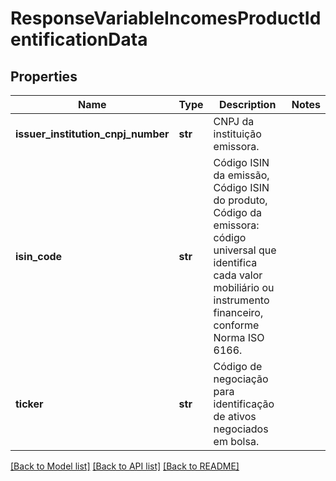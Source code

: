 # ResponseVariableIncomesProductIdentificationData

## Properties
Name | Type | Description | Notes
------------ | ------------- | ------------- | -------------
**issuer_institution_cnpj_number** | **str** | CNPJ da instituição emissora. | 
**isin_code** | **str** | Código ISIN da emissão, Código ISIN do produto, Código da emissora: código universal que identifica cada valor mobiliário ou instrumento financeiro, conforme Norma ISO 6166.  | 
**ticker** | **str** | Código de negociação para identificação de ativos negociados em bolsa. | 

[[Back to Model list]](../README.md#documentation-for-models) [[Back to API list]](../README.md#documentation-for-api-endpoints) [[Back to README]](../README.md)

